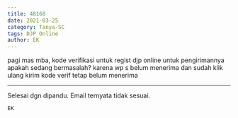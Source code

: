 ```yaml
---
title: 48168
date: 2021-03-25
category: Tanya-SC
tags: DJP Online
author: EK
---
```


pagi mas mba, kode verifikasi untuk regist djp online untuk pengirimannya apakah sedang bermasalah? karena wp s belum menerima dan sudah klik ulang kirim kode verif tetap belum menerima

---

Selesai dgn dipandu. Email ternyata tidak sesuai.

`EK`
